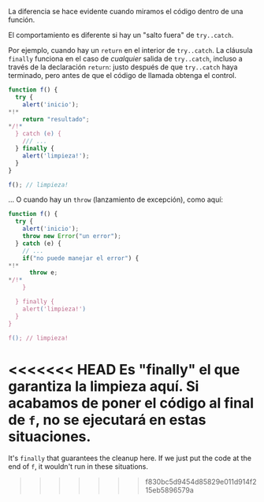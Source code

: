 La diferencia se hace evidente cuando miramos el código dentro de una función.

El comportamiento es diferente si hay un "salto fuera" de `try..catch`.

Por ejemplo, cuando hay un `return` en el interior de `try..catch`. La cláusula `finally` funciona en el caso de *cualquier* salida de  `try..catch`, incluso a través de la declaración `return`: justo después de que `try..catch` haya terminado, pero antes de que el código de llamada obtenga el control.

```js run
function f() {
  try {
    alert('inicio');
*!*
    return "resultado";
*/!*
  } catch (e) {
    /// ...
  } finally {
    alert('limpieza!');
  }
}

f(); // limpieza!
```

... O cuando hay un `throw` (lanzamiento de excepción), como aquí:

```js run
function f() {
  try {
    alert('inicio');
    throw new Error("un error");
  } catch (e) {
    // ...
    if("no puede manejar el error") {
*!*
      throw e;
*/!*
    }

  } finally {
    alert('limpieza!')
  }
}

f(); // limpieza!
```

<<<<<<< HEAD
Es "finally" el que garantiza la limpieza aquí. Si acabamos de poner el código al final de `f`, no se ejecutará en estas situaciones.
=======
It's `finally` that guarantees the cleanup here. If we just put the code at the end of `f`, it wouldn't run in these situations.
>>>>>>> f830bc5d9454d85829e011d914f215eb5896579a
